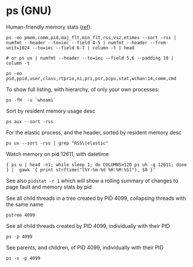# ps (GNU)

Human-friendly memory stats ([ref]()):

```
ps -eo pmem,comm,pid,maj_flt,min_flt,rss,vsz,etimes --sort -rss | numfmt --header --to=iec --field 4-5 | numfmt --header --from-unit=1024 --to=iec --field 6-7 | column -t | head

# or ps ux | numfmt --header --to=iec --field 5,6 --padding 10 | column -t
```

```
ps -eo pid,ppid,user,class,rtprio,ni,pri,psr,pcpu,stat,wchan:14,comm,cmd
```

To show full listing, with hierarchy, of only your own processes:

```
ps -fH  -u `whoami`
```

Sort by resident memory usage desc

```
ps aux --sort -rss
```

For the elastic process, and the header, sorted by resident memory desc

```
ps ux --sort -rss | grep "RSS\|elastic"
```

Watch memory on pid 12611, with datetime

```
{ ps u | head -n1; while sleep 1; do COLUMNS=120 ps uh -q 12611; done } |  gawk '{ print strftime("[%Y-%m-%d %H:%M:%S]"), $0 }'
```

See also `pidstat -r 1` which will show a rolling summary of changes to page fault and memory stats by pid

See all child threads in a tree created by PID 4099, collapsing threads with the same name

```
pstree 4099
```

See all child threads created by PID 4099, individually with their PID

```
ps -p 4099
```

See parents, and children, of PID 4099, individually with their PID

```
ps -s -p 4099
```

